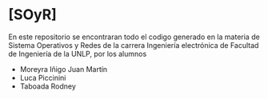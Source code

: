 # [SOyR]
En este repositorio se encontraran todo el codigo generado en la materia de Sistema Operativos y Redes de la carrera Ingeniería electrónica de Facultad de Ingeniería de la UNLP, por los alumnos
 - Moreyra Iñigo Juan Martín
 - Luca Piccinini
 - Taboada Rodney	  
	   
